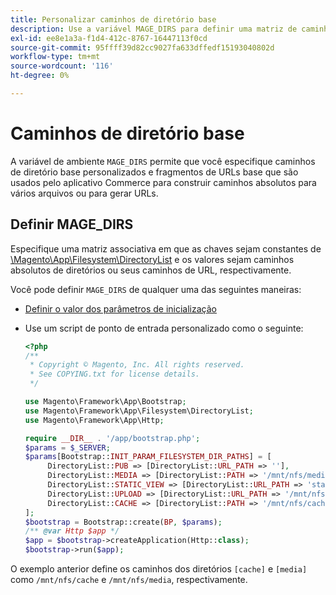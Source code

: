 ```yaml
---
title: Personalizar caminhos de diretório base
description: Use a variável MAGE_DIRS para definir uma matriz de caminhos absolutos.
exl-id: ee8e1a3a-f1d4-412c-8767-16447113f0cd
source-git-commit: 95ffff39d82cc9027fa633dffedf15193040802d
workflow-type: tm+mt
source-wordcount: '116'
ht-degree: 0%

---
```


# Caminhos de diretório base

A variável de ambiente `MAGE_DIRS` permite que você especifique caminhos de diretório base personalizados e fragmentos de URLs base que são usados pelo aplicativo Commerce para construir caminhos absolutos para vários arquivos ou para gerar URLs.

## Definir MAGE_DIRS

Especifique uma matriz associativa em que as chaves sejam constantes de [\\Magento\\App\\Filesystem\\DirectoryList][directory-list] e os valores sejam caminhos absolutos de diretórios ou seus caminhos de URL, respectivamente.

Você pode definir `MAGE_DIRS` de qualquer uma das seguintes maneiras:

- [Definir o valor dos parâmetros de inicialização](../bootstrap/set-parameters.md)
- Use um script de ponto de entrada personalizado como o seguinte:

  ```php
  <?php
  /**
   * Copyright © Magento, Inc. All rights reserved.
   * See COPYING.txt for license details.
   */
  
  use Magento\Framework\App\Bootstrap;
  use Magento\Framework\App\Filesystem\DirectoryList;
  use Magento\Framework\App\Http;
  
  require __DIR__ . '/app/bootstrap.php';
  $params = $_SERVER;
  $params[Bootstrap::INIT_PARAM_FILESYSTEM_DIR_PATHS] = [
       DirectoryList::PUB => [DirectoryList::URL_PATH => ''],
       DirectoryList::MEDIA => [DirectoryList::PATH => '/mnt/nfs/media', DirectoryList::URL_PATH => ''],
       DirectoryList::STATIC_VIEW => [DirectoryList::URL_PATH => 'static'],
       DirectoryList::UPLOAD => [DirectoryList::URL_PATH => '/mnt/nfs/media/upload'],
       DirectoryList::CACHE => [DirectoryList::PATH => '/mnt/nfs/cache'],
  ];
  $bootstrap = Bootstrap::create(BP, $params);
  /** @var Http $app */
  $app = $bootstrap->createApplication(Http::class);
  $bootstrap->run($app);
  ```

O exemplo anterior define os caminhos dos diretórios `[cache]` e `[media]` como `/mnt/nfs/cache` e `/mnt/nfs/media`, respectivamente.

<!-- link definitions -->

[directory-list]: https://github.com/magento/magento2/blob/2.4/lib/internal/Magento/Framework/App/Filesystem/DirectoryList.php
